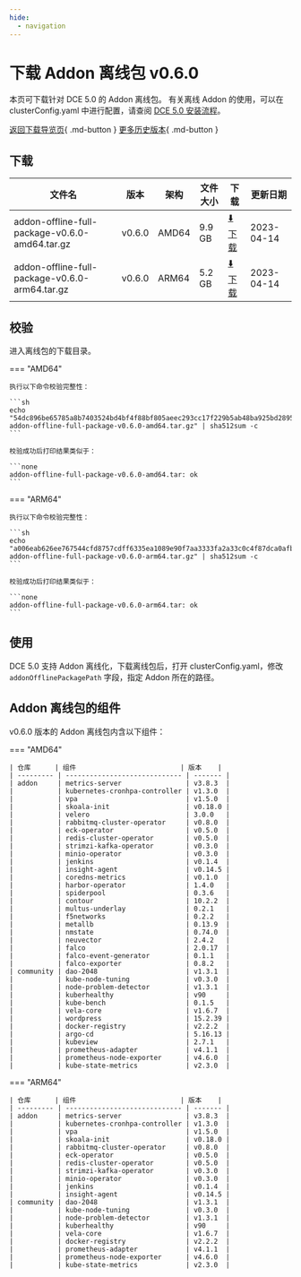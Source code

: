 ```yaml
---
hide:
  - navigation
---
```


# 下载 Addon 离线包 v0.6.0

本页可下载针对 DCE 5.0 的 Addon 离线包。
有关离线 Addon 的使用，可以在 clusterConfig.yaml 中进行配置，请查阅 [DCE 5.0 安装流程](../../install/index.md#_3)。

[返回下载导览页](../index.md#addon){ .md-button } [更多历史版本](./history.md){ .md-button }

## 下载

| 文件名                                         | 版本   | 架构  | 文件大小 | 下载                                                                                                                                  | 更新日期   |
| ---------------------------------------------- | ------ | ----- | -------- | ------------------------------------------------------------------------------------------------------------------------------------- | ---------- |
| addon-offline-full-package-v0.6.0-amd64.tar.gz | v0.6.0 | AMD64 | 9.9 GB   | [:arrow_down: 下载](https://qiniu-download-public.daocloud.io/DaoCloud_DigitalX_Addon/addon-offline-full-package-v0.6.0-amd64.tar.gz) | 2023-04-14 |
| addon-offline-full-package-v0.6.0-arm64.tar.gz | v0.6.0 | ARM64 | 5.2 GB   | [:arrow_down: 下载](https://qiniu-download-public.daocloud.io/DaoCloud_DigitalX_Addon/addon-offline-full-package-v0.6.0-arm64.tar.gz) | 2023-04-14 |

## 校验

进入离线包的下载目录。

=== "AMD64"

    执行以下命令校验完整性：

    ```sh
    echo "54dc896be65785a8b7403524bd4bf4f88bf805aeec293cc17f229b5ab48ba925bd2895b8a51be2ce6a1cebb999918898c8d0ce74bc86f1d5567096485d8a708e  addon-offline-full-package-v0.6.0-amd64.tar.gz" | sha512sum -c
    ```

    校验成功后打印结果类似于：

    ```none
    addon-offline-full-package-v0.6.0-amd64.tar: ok
    ```

=== "ARM64"

    执行以下命令校验完整性：

    ```sh
    echo "a006eab626ee767544cfd8757cdff6335ea1089e90f7aa3333fa2a33c0c4f87dca0afb3c7275bce940fd76984257da0e577c58d951647527933b937dc7fffa46  addon-offline-full-package-v0.6.0-arm64.tar.gz" | sha512sum -c
    ```

    校验成功后打印结果类似于：

    ```none
    addon-offline-full-package-v0.6.0-arm64.tar: ok
    ```

## 使用

DCE 5.0 支持 Addon 离线化，下载离线包后，打开 clusterConfig.yaml，修改 `addonOfflinePackagePath` 字段，指定 Addon 所在的路径。

## Addon 离线包的组件

v0.6.0 版本的 Addon 离线包内含以下组件：

=== "AMD64"

    | 仓库      | 组件                          | 版本    |
    | --------- | ----------------------------- | ------- |
    | addon     | metrics-server                | v3.8.3  |
    |           | kubernetes-cronhpa-controller | v1.3.0  |
    |           | vpa                           | v1.5.0  |
    |           | skoala-init                   | v0.18.0 |
    |           | velero                        | 3.0.0   |
    |           | rabbitmq-cluster-operator     | v0.8.0  |
    |           | eck-operator                  | v0.5.0  |
    |           | redis-cluster-operator        | v0.5.0  |
    |           | strimzi-kafka-operator        | v0.3.0  |
    |           | minio-operator                | v0.3.0  |
    |           | jenkins                       | v0.1.4  |
    |           | insight-agent                 | v0.14.5 |
    |           | coredns-metrics               | v0.1.0  |
    |           | harbor-operator               | 1.4.0   |
    |           | spiderpool                    | 0.3.6   |
    |           | contour                       | 10.2.2  |
    |           | multus-underlay               | 0.2.1   |
    |           | f5networks                    | 0.2.2   |
    |           | metallb                       | 0.13.9  |
    |           | nmstate                       | 0.74.0  |
    |           | neuvector                     | 2.4.2   |
    |           | falco                         | 2.0.17  |
    |           | falco-event-generator         | 0.1.1   |
    |           | falco-exporter                | 0.8.2   |
    | community | dao-2048                      | v1.3.1  |
    |           | kube-node-tuning              | v0.3.0  |
    |           | node-problem-detector         | v1.3.1  |
    |           | kuberhealthy                  | v90     |
    |           | kube-bench                    | 0.1.5   |
    |           | vela-core                     | v1.6.7  |
    |           | wordpress                     | 15.2.39 |
    |           | docker-registry               | v2.2.2  |
    |           | argo-cd                       | 5.16.13 |
    |           | kubeview                      | 2.7.1   |
    |           | prometheus-adapter            | v4.1.1  |
    |           | prometheus-node-exporter      | v4.6.0  |
    |           | kube-state-metrics            | v2.3.0  |

=== "ARM64"

    | 仓库      | 组件                          | 版本    |
    | --------- | ----------------------------- | ------- |
    | addon     | metrics-server                | v3.8.3  |
    |           | kubernetes-cronhpa-controller | v1.3.0  |
    |           | vpa                           | v1.5.0  |
    |           | skoala-init                   | v0.18.0 |
    |           | rabbitmq-cluster-operator     | v0.8.0  |
    |           | eck-operator                  | v0.5.0  |
    |           | redis-cluster-operator        | v0.5.0  |
    |           | strimzi-kafka-operator        | v0.3.0  |
    |           | minio-operator                | v0.3.0  |
    |           | jenkins                       | v0.1.4  |
    |           | insight-agent                 | v0.14.5 |
    | community | dao-2048                      | v1.3.1  |
    |           | kube-node-tuning              | v0.3.0  |
    |           | node-problem-detector         | v1.3.1  |
    |           | kuberhealthy                  | v90     |
    |           | vela-core                     | v1.6.7  |
    |           | docker-registry               | v2.2.2  |
    |           | prometheus-adapter            | v4.1.1  |
    |           | prometheus-node-exporter      | v4.6.0  |
    |           | kube-state-metrics            | v2.3.0  |
